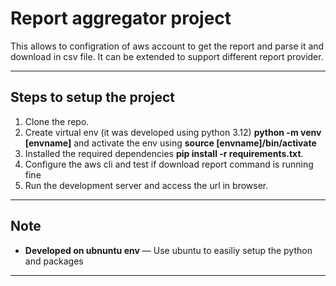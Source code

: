 # Report aggregator project
This allows to configration of aws account to get the report and parse it and download in csv file. It can be extended to support different report provider.

---

## Steps to setup the project 

1. Clone the repo.
2. Create virtual env (it was developed using python 3.12) **python -m venv [envname]** and activate the env using **source [envname]/bin/activate**
3. Installed the required dependencies **pip install -r requirements.txt**.
4. Configure the aws cli and test if download report command is running fine
5. Run the development server and access the url in browser.

---

## Note

- **Developed on ubnuntu env** — Use ubuntu to easiliy setup the python and packages 

---
